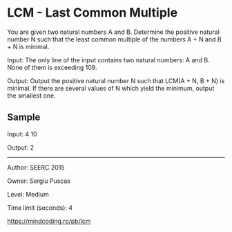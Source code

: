# LCM - Last Common Multiple

You are given two natural numbers A and B. Determine the positive natural number N such that the least common multiple of the numbers A + N and B + N is minimal.

Input: The only line of the input contains two natural numbers: A and B. None of them is exceeding 109.

Output: Output the positive natural number N such that LCM(A + N, B + N) is minimal. If there are several values of N which yield the minimum, output the smallest one.

## Sample

Input: 4 10

Output: 2

---

Author: SEERC 2015

Owner: Sergiu Puscas

Level: Medium

Time limit (seconds): 4


https://mindcoding.ro/pb/lcm
